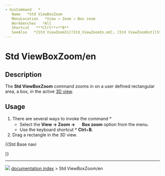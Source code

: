 ```yaml
---
- GuiCommand   *
   Name   *Std ViewBoxZoom
   MenuLocation   *View → Zoom → Box zoom
   Workbenches   *All
   Shortcut   ***Ctrl**+**B**
   SeeAlso   *[Std ViewZoomIn](Std_ViewZoomIn.md), [Std ViewZoomOut](Std_ViewZoomOut.md)
---
```


# Std ViewBoxZoom/en

## Description

The **Std ViewBoxZoom** command zooms in on a user defined rectangular area, a box, in the active [3D view](3D_view.md).

## Usage

1.  There are several ways to invoke the command   *
    -   Select the **View → Zoom → <img src="images/Std_ViewBoxZoom.svg" width=16px> Box zoom** option from the menu.
    -   Use the keyboard shortcut   * **Ctrl**+**B**.
2.  Drag a rectangle in the 3D view.





{{Std Base navi

}}



---
![](images/Right_arrow.png) [documentation index](../README.md) > Std ViewBoxZoom/en
